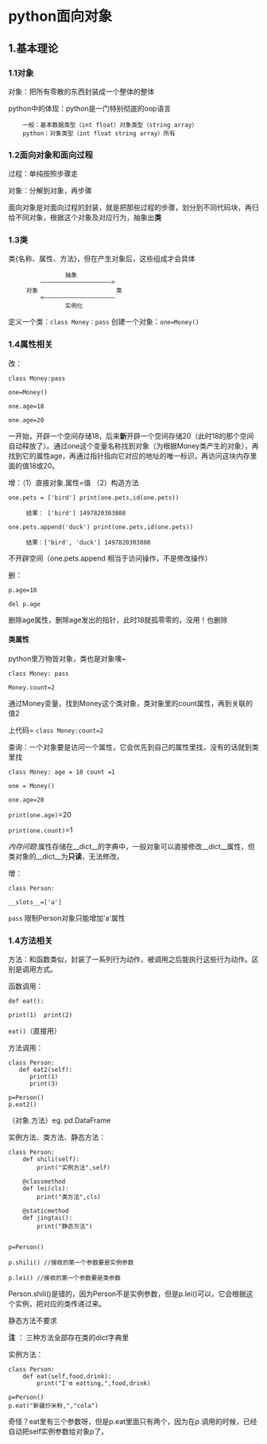 # python面向对象

## 1.基本理论
### 1.1对象
对象：把所有零散的东西封装成一个整体的整体

python中的体现：python是一门特别彻底的oop语言
        
        一般：基本数据类型（int float）对象类型（string array）
        python：对象类型（int float string array）所有

### 1.2面向对象和面向过程
过程：单纯按照步骤走

对象：分解到对象，再步骤

面向对象是对面向过程的封装，就是把那些过程的步骤，划分到不同代码块，再归给不同对象，根据这个对象及对应行为，抽象出**类**

### 1.3类
类{名称、属性、方法}，但在产生对象后，这些组成才会具体

                    抽象
             ————————————————————> 
         对象                      类
             <————————————————————
                    实例化

定义一个类：``class Money：pass``
创建一个对象：``one=Money()``

### 1.4属性相关

改：

 ``class Money:pass``

 ``one=Money()``

``one.age=18``

``one.age=20``

一开始，开辟一个空间存储18，后来**新**开辟一个空间存储20（此时18的那个空间自动释放了）。通过one这个变量名称找到对象（为根据Money类产生的对象），再找到它的属性age，再通过指针指向它对应的地址的唯一标识，再访问这块内存里面的值18或20。

增：（1）直接对象.属性=值 （2）构造方法

``one.pets = ['bird']
print(one.pets,id(one.pets))``
          
         结果： ['bird'] 1497820303808
``one.pets.append('duck')
print(one.pets,id(one.pets))``
        
         结果：['bird', 'duck'] 1497820303808
不开辟空间（one.pets.append 相当于访问操作，不是修改操作）

删：

``p.age=18``

``del p.age``

删除age属性，删除age发出的指针，此时18就孤零零的，没用！也删除

#### 类属性

python里万物皆对象，类也是对象噢~

``class Money:
    pass``

``Money.count=2``

通过Money变量，找到Money这个类对象，类对象里的count属性，再到关联的值2

上代码= ``class Money:count=2``

查询：一个对象要是访问一个属性，它会优先到自己的属性里找，没有的话就到类里找

``class Money:
    age = 18
    count =1``

``one = Money()``

``one.age=20``

``print(one.age)``=20

``print(one.count)``=1

*内存问题*:属性存储在__dict__的字典中，一般对象可以直接修改__dict__属性，但类对象的__dict__为**只读**，无法修改。

增：

``class Person:``

``__slots__=['a']``
 
 ``pass``
 限制Person对象只能增加'a'属性

 ### 1.4方法相关

 方法：和函数类似，封装了一系列行为动作，被调用之后能执行这些行为动作。区别是调用方式。

 函数调用：
 
 ``def eat():``

``print(1)  print(2)``
    
``eat()``（直接用）


方法调用：

    class Person:
       def eat2(self):
          print(1)
          print(3)
        
    p=Person()
    p.eat2()
（对象.方法）eg.  pd.DataFrame

实例方法、类方法、静态方法：

    class Person:
        def shili(self):
            print("实例方法",self)
            
        @classmethod    
        def lei(cls):
            print("类方法",cls)
        
        @staticmethod
        def jingtai():
            print("静态方法")


    p=Person()

    p.shili() //接收的第一个参数要是实例参数

    p.lei() //接收的第一个参数要是类参数

Person.shili()是错的，因为Person不是实例参数，但是p.lei()可以，它会根据这个实例，把对应的类传递过来。

静态方法不要求

**注** ： 三种方法全部存在类的dict字典里

实例方法：
    
    class Person:
        def eat(self,food,drink):
            print("I'm eatting,",food,drink)
        
    p=Person()
    p.eat("新疆炒米粉,","cola") 

奇怪？eat里有三个参数呀，但是p.eat里面只有两个，因为在p.调用的时候，已经自动把self实例参数给对象p了。

